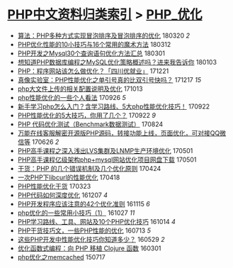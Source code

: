 [PHP中文资料归类索引](../README.md) > [PHP_优化](PHP_优化.md)
====
- [算法：PHP多种方式实现冒泡排序及冒泡排序的优化](http://jkwz.applinzi.com/ittc/7082584278007546896.html#%E7%AE%97%E6%B3%95%EF%BC%9APHP%E5%A4%9A%E7%A7%8D%E6%96%B9%E5%BC%8F%E5%AE%9E%E7%8E%B0%E5%86%92%E6%B3%A1%E6%8E%92%E5%BA%8F%E5%8F%8A%E5%86%92%E6%B3%A1%E6%8E%92%E5%BA%8F%E7%9A%84%E4%BC%98%E5%8C%96) 180320 *2* 
- [PHP优化性能的10小技巧与16个常用的魔术方法](http://jkwz.applinzi.com/ittc/7079679436213715978.html#PHP%E4%BC%98%E5%8C%96%E6%80%A7%E8%83%BD%E7%9A%8410%E5%B0%8F%E6%8A%80%E5%B7%A7%E4%B8%8E16%E4%B8%AA%E5%B8%B8%E7%94%A8%E7%9A%84%E9%AD%94%E6%9C%AF%E6%96%B9%E6%B3%95) 180312  
- [PHP开发之Mysql30个查询语句优化方法汇总](http://jkwz.applinzi.com/ittc/7075491131469333515.html#PHP%E5%BC%80%E5%8F%91%E4%B9%8BMysql30%E4%B8%AA%E6%9F%A5%E8%AF%A2%E8%AF%AD%E5%8F%A5%E4%BC%98%E5%8C%96%E6%96%B9%E6%B3%95%E6%B1%87%E6%80%BB) 180301  
- [想知道PHP数据库编程之MySQL优化策略概述吗？进来我告诉你](http://jkwz.applinzi.com/ittc/7054401696854180875.html#%E6%83%B3%E7%9F%A5%E9%81%93PHP%E6%95%B0%E6%8D%AE%E5%BA%93%E7%BC%96%E7%A8%8B%E4%B9%8BMySQL%E4%BC%98%E5%8C%96%E7%AD%96%E7%95%A5%E6%A6%82%E8%BF%B0%E5%90%97%EF%BC%9F%E8%BF%9B%E6%9D%A5%E6%88%91%E5%91%8A%E8%AF%89%E4%BD%A0) 180103  
- [PHP：程序网站该怎么做优化？「四川优就业」](http://jkwz.applinzi.com/ittc/7049533983740658704.html#PHP%EF%BC%9A%E7%A8%8B%E5%BA%8F%E7%BD%91%E7%AB%99%E8%AF%A5%E6%80%8E%E4%B9%88%E5%81%9A%E4%BC%98%E5%8C%96%EF%BC%9F%E3%80%8C%E5%9B%9B%E5%B7%9D%E4%BC%98%E5%B0%B1%E4%B8%9A%E3%80%8D) 171221  
- [真像实验室：PHP性能优化之单引号真的比双引号快吗？](http://jkwz.applinzi.com/ittc/7048069833206268944.html#%E7%9C%9F%E5%83%8F%E5%AE%9E%E9%AA%8C%E5%AE%A4%EF%BC%9APHP%E6%80%A7%E8%83%BD%E4%BC%98%E5%8C%96%E4%B9%8B%E5%8D%95%E5%BC%95%E5%8F%B7%E7%9C%9F%E7%9A%84%E6%AF%94%E5%8F%8C%E5%BC%95%E5%8F%B7%E5%BF%AB%E5%90%97%EF%BC%9F) 171217 *15* 
- [php大文件上传的相关配置说明及优化](http://jkwz.applinzi.com/ittc/7024029642170827793.html#php%E5%A4%A7%E6%96%87%E4%BB%B6%E4%B8%8A%E4%BC%A0%E7%9A%84%E7%9B%B8%E5%85%B3%E9%85%8D%E7%BD%AE%E8%AF%B4%E6%98%8E%E5%8F%8A%E4%BC%98%E5%8C%96) 171013  
- [php性能优化的一些个人看法](http://jkwz.applinzi.com/ittc/7017723110923699217.html#php%E6%80%A7%E8%83%BD%E4%BC%98%E5%8C%96%E7%9A%84%E4%B8%80%E4%BA%9B%E4%B8%AA%E4%BA%BA%E7%9C%8B%E6%B3%95) 170926 *5* 
- [新手学习php怎么入门？含学习路线、5大php性能优化技巧！](http://jkwz.applinzi.com/ittc/7016184857590498320.html#%E6%96%B0%E6%89%8B%E5%AD%A6%E4%B9%A0php%E6%80%8E%E4%B9%88%E5%85%A5%E9%97%A8%EF%BC%9F%E5%90%AB%E5%AD%A6%E4%B9%A0%E8%B7%AF%E7%BA%BF%E3%80%815%E5%A4%A7php%E6%80%A7%E8%83%BD%E4%BC%98%E5%8C%96%E6%8A%80%E5%B7%A7%EF%BC%81) 170922  
- [PHP性能优化的5大技巧，你用了几个？](http://jkwz.applinzi.com/ittc/7016184857544360976.html#PHP%E6%80%A7%E8%83%BD%E4%BC%98%E5%8C%96%E7%9A%845%E5%A4%A7%E6%8A%80%E5%B7%A7%EF%BC%8C%E4%BD%A0%E7%94%A8%E4%BA%86%E5%87%A0%E4%B8%AA%EF%BC%9F) 170922 *9* 
- [PHP 代码优化测试（Benchmark数据测试）](http://jkwz.applinzi.com/ittc/7005314095287632913.html#PHP+%E4%BB%A3%E7%A0%81%E4%BC%98%E5%8C%96%E6%B5%8B%E8%AF%95%EF%BC%88Benchmark%E6%95%B0%E6%8D%AE%E6%B5%8B%E8%AF%95%EF%BC%89) 170824  
- [万能在线客服解密开源版PHP源码，转接功能上线，页面优化，可对接QQ微信等](http://jkwz.applinzi.com/ittc/6983543626486252549.html#%E4%B8%87%E8%83%BD%E5%9C%A8%E7%BA%BF%E5%AE%A2%E6%9C%8D%E8%A7%A3%E5%AF%86%E5%BC%80%E6%BA%90%E7%89%88PHP%E6%BA%90%E7%A0%81%EF%BC%8C%E8%BD%AC%E6%8E%A5%E5%8A%9F%E8%83%BD%E4%B8%8A%E7%BA%BF%EF%BC%8C%E9%A1%B5%E9%9D%A2%E4%BC%98%E5%8C%96%EF%BC%8C%E5%8F%AF%E5%AF%B9%E6%8E%A5QQ%E5%BE%AE%E4%BF%A1%E7%AD%89) 170626 *2* 
- [PHP高手课程之深入浅出LVS集群及LNMP生产环境优化](http://jkwz.applinzi.com/ittc/6962673380842013700.html#PHP%E9%AB%98%E6%89%8B%E8%AF%BE%E7%A8%8B%E4%B9%8B%E6%B7%B1%E5%85%A5%E6%B5%85%E5%87%BALVS%E9%9B%86%E7%BE%A4%E5%8F%8ALNMP%E7%94%9F%E4%BA%A7%E7%8E%AF%E5%A2%83%E4%BC%98%E5%8C%96) 170501  
- [PHP高手课程亿级架构php+mysql网站优化项目网盘下载](http://jkwz.applinzi.com/ittc/6962667500511691781.html#PHP%E9%AB%98%E6%89%8B%E8%AF%BE%E7%A8%8B%E4%BA%BF%E7%BA%A7%E6%9E%B6%E6%9E%84php%2Bmysql%E7%BD%91%E7%AB%99%E4%BC%98%E5%8C%96%E9%A1%B9%E7%9B%AE%E7%BD%91%E7%9B%98%E4%B8%8B%E8%BD%BD) 170501  
- [干货：PHP 的几个错误机制及几个优化原则](http://jkwz.applinzi.com/ittc/6960057737399501828.html#%E5%B9%B2%E8%B4%A7%EF%BC%9APHP+%E7%9A%84%E5%87%A0%E4%B8%AA%E9%94%99%E8%AF%AF%E6%9C%BA%E5%88%B6%E5%8F%8A%E5%87%A0%E4%B8%AA%E4%BC%98%E5%8C%96%E5%8E%9F%E5%88%99) 170424  
- [一次PHP下libcurl的性能优化](http://jkwz.applinzi.com/ittc/6957812567144662021.html#%E4%B8%80%E6%AC%A1PHP%E4%B8%8Blibcurl%E7%9A%84%E6%80%A7%E8%83%BD%E4%BC%98%E5%8C%96) 170418  
- [PHP性能优化干货](http://jkwz.applinzi.com/ittc/6948144095569642501.html#PHP%E6%80%A7%E8%83%BD%E4%BC%98%E5%8C%96%E5%B9%B2%E8%B4%A7) 170323  
- [PHP代码如何深度优化](http://jkwz.applinzi.com/ittc/6908945686006858757.html#PHP%E4%BB%A3%E7%A0%81%E5%A6%82%E4%BD%95%E6%B7%B1%E5%BA%A6%E4%BC%98%E5%8C%96) 161207 *4* 
- [PHP开发程序应该注意的42个优化准则](http://jkwz.applinzi.com/ittc/6899927557662573572.html#PHP%E5%BC%80%E5%8F%91%E7%A8%8B%E5%BA%8F%E5%BA%94%E8%AF%A5%E6%B3%A8%E6%84%8F%E7%9A%8442%E4%B8%AA%E4%BC%98%E5%8C%96%E5%87%86%E5%88%99) 161115 *6* 
- [php优化的一些常用小技巧（1）](http://jkwz.applinzi.com/ittc/6893704969537979396.html#php%E4%BC%98%E5%8C%96%E7%9A%84%E4%B8%80%E4%BA%9B%E5%B8%B8%E7%94%A8%E5%B0%8F%E6%8A%80%E5%B7%A7%EF%BC%881%EF%BC%89) 161027 *11* 
- [PHP学习路线、工具、网站及10个PHP优化技巧](http://jkwz.applinzi.com/ittc/6888942696613282821.html#PHP%E5%AD%A6%E4%B9%A0%E8%B7%AF%E7%BA%BF%E3%80%81%E5%B7%A5%E5%85%B7%E3%80%81%E7%BD%91%E7%AB%99%E5%8F%8A10%E4%B8%AAPHP%E4%BC%98%E5%8C%96%E6%8A%80%E5%B7%A7) 161014 *4* 
- [PHP干货技巧文，一些PHP性能的优化](http://jkwz.applinzi.com/ittc/6854455730450727940.html#PHP%E5%B9%B2%E8%B4%A7%E6%8A%80%E5%B7%A7%E6%96%87%EF%BC%8C%E4%B8%80%E4%BA%9BPHP%E6%80%A7%E8%83%BD%E7%9A%84%E4%BC%98%E5%8C%96) 160713 *5* 
- [这些PHP开发中性能优化技巧你知道多少？](http://jkwz.applinzi.com/ittc/6837651893991769093.html#%E8%BF%99%E4%BA%9BPHP%E5%BC%80%E5%8F%91%E4%B8%AD%E6%80%A7%E8%83%BD%E4%BC%98%E5%8C%96%E6%8A%80%E5%B7%A7%E4%BD%A0%E7%9F%A5%E9%81%93%E5%A4%9A%E5%B0%91%EF%BC%9F) 160529 *2* 
- [优化函数式编程：向 PHP 移植 Clojure 函数](http://jkwz.applinzi.com/ittc/6804679711460426757.html#%E4%BC%98%E5%8C%96%E5%87%BD%E6%95%B0%E5%BC%8F%E7%BC%96%E7%A8%8B%EF%BC%9A%E5%90%91+PHP+%E7%A7%BB%E6%A4%8D+Clojure+%E5%87%BD%E6%95%B0) 160301  
- [php优化之memcached](http://jkwz.applinzi.com/ittc/547650615083736645.html#php%E4%BC%98%E5%8C%96%E4%B9%8Bmemcached) 150717  

